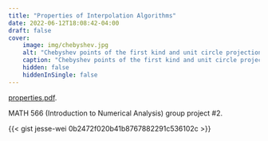 ```yaml
---
title: "Properties of Interpolation Algorithms"
date: 2022-06-12T18:08:42-04:00
draft: false
cover:
    image: img/chebyshev.jpg
    alt: "Chebyshev points of the first kind and unit circle projection"
    caption: "Chebyshev points of the first kind and unit circle projection"
    hidden: false
    hiddenInSingle: false
---
```


[properties.pdf](assets/properties.pdf).

MATH 566 (Introduction to Numerical Analysis) group project #2.

{{< gist jesse-wei 0b2472f020b41b8767882291c536102c >}}
